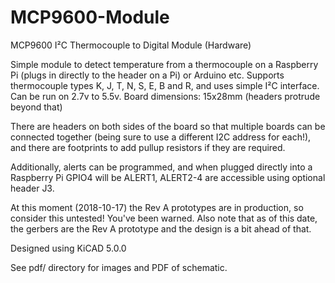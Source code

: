 # MCP9600-Module
MCP9600 I²C Thermocouple to Digital Module (Hardware)

Simple module to detect temperature from a thermocouple on a Raspberry Pi (plugs in directly to the header on a Pi) or Arduino etc.
Supports thermocouple types K, J, T, N, S, E, B and R, and uses simple I²C interface. Can be run on 2.7v to 5.5v.
Board dimensions: 15x28mm (headers protrude beyond that)

There are headers on both sides of the board so that multiple boards can be connected together (being sure to use a different I2C address for each!), and there are footprints to add pullup resistors if they are required. 

Additionally, alerts can be programmed, and when plugged directly into a Raspberry Pi GPIO4 will be ALERT1, ALERT2-4 are accessible using optional header J3.

At this moment (2018-10-17) the Rev A prototypes are in production, so consider this untested! You've been warned. Also note that as of this date, the gerbers are the Rev A prototype and the design is a bit ahead of that.

Designed using KiCAD 5.0.0

See pdf/ directory for images and PDF of schematic.
